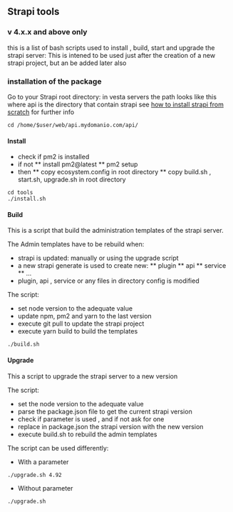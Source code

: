 ## Strapi tools
### v 4.x.x and above only

this is a list of bash scripts used to install , build, start and upgrade the strapi server:
This is intened to be used just after the creation of a new strapi project, but an be added later also

### installation of the package

Go to your Strapi root directory:
in vesta servers the path looks like this
where api is the directory that contain strapi
see [how to install strapi from scratch](wiki/how-to-install-strapi) for further info
```
cd /home/$user/web/api.mydomanio.com/api/
```

#### Install

* check if pm2 is installed 
* if not
** install pm2@latest 
** pm2 setup
* then 
** copy ecosystem.config in root directory
** copy build.sh , start.sh, upgrade.sh in root directory

```
cd tools
./install.sh 

```

#### Build

This is a script that build the administration templates of the strapi server.

The Admin templates have to be rebuild when:

* strapi is updated: manually or using the upgrade script
* a new strapi generate is used to create new:
** plugin
** api
** service
** ...
* plugin, api , service or any files in directory config is modified 

The script:
* set node version to the adequate value
* update npm, pm2 and yarn to the last version
* execute git pull to update the strapi project 
* execute yarn build to build the templates

```
./build.sh

```

#### Upgrade

This a script to upgrade the strapi server to a new version

The script:
  * set the node version to the adequate value 
  * parse the package.json file to get the current strapi version 
  * check if parameter is used , and if not ask for one
  * replace in package.json the strapi version with the new version
  * execute build.sh to rebuild the admin templates

The script can be used differently:

* With a parameter 
```
./upgrade.sh 4.92
```
* Without parameter
```
./upgrade.sh

```
